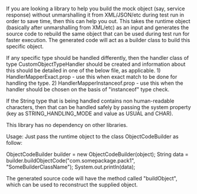 If you are looking a library to help you build the mock object (say, service response) without unmarshalling it from XML/JSON/etc during test run in order to save time, then this can help you out. This takes the runtime object (basically after unmarshalling from XML/etc) as an input and generates the source code to rebuild the same object that can be used during test run for faster execution. The generated code will act as a builder class to build this specific object.

If any specific type should be handled differently, then the handler class of type CustomObjectTypeHandler should be 
created and information about this should be detailed in one of the below file, as applicable.
	1) HandlerMapperExact.prop - use this when exact match to be done for handling the type.
	2) HandlerMapperInstanceof.prop - use this when the handler should be chosen on the basis of "instanceof" type check.

If the String type that is being handled contains non human-readable characters, then that can be handled safely by 
passing the system property (key as STRING_HANDLING_MODE and value as USUAL and CHAR).

This library has no dependency on other libraries.

Usage:
Just pass the runtime object to the class ObjectCodeBuilder as follow:

ObjectCodeBuilder builder = new ObjectCodeBuilder(object);
String data = builder.buildObjectCode("com.somepackage.pack1", "SomeBuilderClassName");
System.out.println(data);

The generated source code will have the method called "buildObject", which can be used to reconstruct the supplied object.

